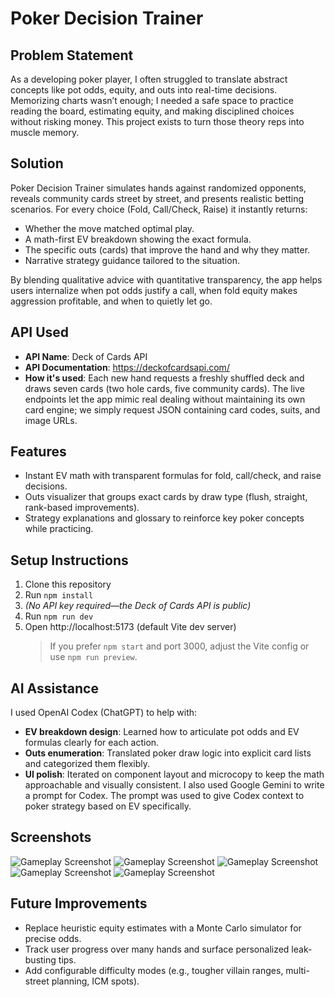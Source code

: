 # Poker Decision Trainer

## Problem Statement
As a developing poker player, I often struggled to translate abstract concepts like pot odds, equity, and outs into real-time decisions. Memorizing charts wasn’t enough; I needed a safe space to practice reading the board, estimating equity, and making disciplined choices without risking money. This project exists to turn those theory reps into muscle memory.

## Solution
Poker Decision Trainer simulates hands against randomized opponents, reveals community cards street by street, and presents realistic betting scenarios. For every choice (Fold, Call/Check, Raise) it instantly returns:
- Whether the move matched optimal play.
- A math-first EV breakdown showing the exact formula.
- The specific outs (cards) that improve the hand and why they matter.
- Narrative strategy guidance tailored to the situation.

By blending qualitative advice with quantitative transparency, the app helps users internalize when pot odds justify a call, when fold equity makes aggression profitable, and when to quietly let go.

## API Used
- **API Name**: Deck of Cards API  
- **API Documentation**: https://deckofcardsapi.com/  
- **How it's used**: Each new hand requests a freshly shuffled deck and draws seven cards (two hole cards, five community cards). The live endpoints let the app mimic real dealing without maintaining its own card engine; we simply request JSON containing card codes, suits, and image URLs.

## Features
- Instant EV math with transparent formulas for fold, call/check, and raise decisions.
- Outs visualizer that groups exact cards by draw type (flush, straight, rank-based improvements).
- Strategy explanations and glossary to reinforce key poker concepts while practicing.

## Setup Instructions
1. Clone this repository
2. Run `npm install`
3. *(No API key required—the Deck of Cards API is public)*
4. Run `npm run dev`
5. Open http://localhost:5173 (default Vite dev server)  
   > If you prefer `npm start` and port 3000, adjust the Vite config or use `npm run preview`.

## AI Assistance
I used OpenAI Codex (ChatGPT) to help with:
- **EV breakdown design**: Learned how to articulate pot odds and EV formulas clearly for each action.
- **Outs enumeration**: Translated poker draw logic into explicit card lists and categorized them flexibly.
- **UI polish**: Iterated on component layout and microcopy to keep the math approachable and visually consistent.
I also used Google Gemini to write a prompt for Codex. The prompt was used to give Codex context to poker strategy based on EV specifically.

## Screenshots
![Gameplay Screenshot](https://github.com/vtrivedi29/assignment7-poker-decision-trainer/blob/261bddfbf0d3d50066670d38ae42574680263b99/src/assets/Screenshot%202025-10-27%20at%205.00.00%E2%80%AFPM.png)
![Gameplay Screenshot](https://github.com/vtrivedi29/assignment7-poker-decision-trainer/blob/261bddfbf0d3d50066670d38ae42574680263b99/src/assets/Screenshot%202025-10-27%20at%205.00.24%E2%80%AFPM.png)
![Gameplay Screenshot](https://github.com/vtrivedi29/assignment7-poker-decision-trainer/blob/261bddfbf0d3d50066670d38ae42574680263b99/src/assets/Screenshot%202025-10-27%20at%205.00.33%E2%80%AFPM.png)
![Gameplay Screenshot](https://github.com/vtrivedi29/assignment7-poker-decision-trainer/blob/261bddfbf0d3d50066670d38ae42574680263b99/src/assets/Screenshot%202025-10-27%20at%205.00.45%E2%80%AFPM.png)
![Gameplay Screenshot](https://github.com/vtrivedi29/assignment7-poker-decision-trainer/blob/261bddfbf0d3d50066670d38ae42574680263b99/src/assets/Screenshot%202025-10-27%20at%205.00.54%E2%80%AFPM.png)  

## Future Improvements
- Replace heuristic equity estimates with a Monte Carlo simulator for precise odds.
- Track user progress over many hands and surface personalized leak-busting tips.
- Add configurable difficulty modes (e.g., tougher villain ranges, multi-street planning, ICM spots).
